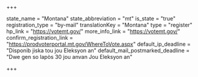 +++

state_name = "Montana"
state_abbreviation = "mt"
is_state = "true"
registration_type = "by-mail"
translationKey = "Montana"
type = "register"
hp_link = "https://votemt.gov/"
more_info_link = "https://votemt.gov/"
confirm_registration_link = "https://prodvoterportal.mt.gov/WhereToVote.aspx"
default_ip_deadline = "Disponib jiska tou jou Eleksyon an"
default_mail_postmarked_deadline = "Dwe gen so lapòs 30 jou anvan Jou Eleksyon an"

+++